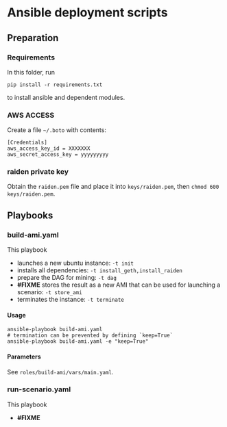 # Ansible deployment scripts

## Preparation

### Requirements

In this folder, run

    pip install -r requirements.txt

to install ansible and dependent modules.

### AWS ACCESS
Create a file `~/.boto` with contents:


    [Credentials]
    aws_access_key_id = XXXXXXX 
    aws_secret_access_key = yyyyyyyyy 

### raiden private key
Obtain the `raiden.pem` file and place it into `keys/raiden.pem`, then `chmod 600 keys/raiden.pem`.


## Playbooks

### build-ami.yaml

This playbook 
- launches a new ubuntu instance: `-t init`
- installs all dependencies: `-t install_geth,install_raiden`
- prepare the DAG for mining: `-t dag`
- **#FIXME** stores the result as a new AMI that can be used for launching a scenario: `-t store_ami`
- terminates the instance: `-t terminate`

#### Usage

    ansible-playbook build-ami.yaml
    # termination can be prevented by defining `keep=True`
    ansible-playbook build-ami.yaml -e "keep=True"

#### Parameters

See `roles/build-ami/vars/main.yaml`.

### run-scenario.yaml

This playbook
- **#FIXME**
